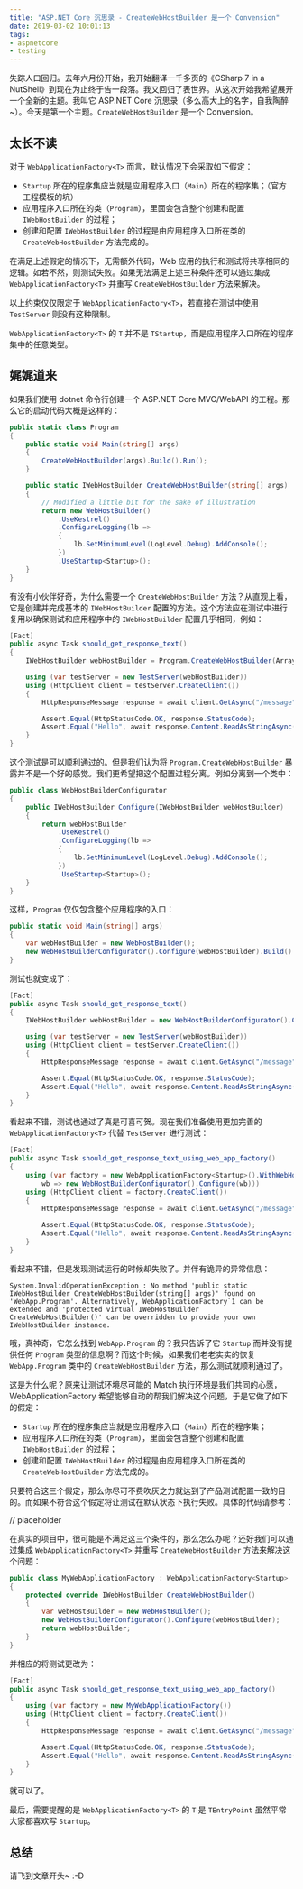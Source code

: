 ```yaml
---
title: "ASP.NET Core 沉思录 - CreateWebHostBuilder 是一个 Convension"
date: 2019-03-02 10:01:13
tags:
- aspnetcore
- testing
---
```


失踪人口回归。去年六月份开始，我开始翻译一千多页的《CSharp 7 in a NutShell》到现在为止终于告一段落。我又回归了表世界。从这次开始我希望展开一个全新的主题。我叫它 ASP.NET Core 沉思录（多么高大上的名字，自我陶醉~）。今天是第一个主题。`CreateWebHostBuilder` 是一个 Convension。

## 太长不读

对于 `WebApplicationFactory<T>` 而言，默认情况下会采取如下假定：

* `Startup` 所在的程序集应当就是应用程序入口（`Main`）所在的程序集；（官方工程模板的坑）
* 应用程序入口所在的类（`Program`），里面会包含整个创建和配置 `IWebHostBuilder` 的过程；
* 创建和配置 `IWebHostBuilder` 的过程是由应用程序入口所在类的 `CreateWebHostBuilder` 方法完成的。

在满足上述假定的情况下，无需额外代码，Web 应用的执行和测试将共享相同的逻辑。如若不然，则测试失败。如果无法满足上述三种条件还可以通过集成 `WebApplicationFactory<T>` 并重写 `CreateWebHostBuilder` 方法来解决。

以上约束仅仅限定于 `WebApplicationFactory<T>`，若直接在测试中使用 `TestServer` 则没有这种限制。

`WebApplicationFactory<T>` 的 `T` 并不是 `TStartup`，而是应用程序入口所在的程序集中的任意类型。

## 娓娓道来

如果我们使用 dotnet 命令行创建一个 ASP.NET Core MVC/WebAPI 的工程。那么它的启动代码大概是这样的：

```cs
public static class Program
{
    public static void Main(string[] args)
    {
        CreateWebHostBuilder(args).Build().Run();
    }

    public static IWebHostBuilder CreateWebHostBuilder(string[] args)
    {
        // Modified a little bit for the sake of illustration
        return new WebHostBuilder()
            .UseKestrel()
            .ConfigureLogging(lb =>
            {
                lb.SetMinimumLevel(LogLevel.Debug).AddConsole();
            })
            .UseStartup<Startup>();
    }
}
```

有没有小伙伴好奇，为什么需要一个 `CreateWebHostBuilder` 方法？从直观上看，它是创建并完成基本的 `IWebHostBuilder` 配置的方法。这个方法应在测试中进行复用以确保测试和应用程序中的 `IWebHostBuilder` 配置几乎相同，例如：

```cs
[Fact]
public async Task should_get_response_text()
{
    IWebHostBuilder webHostBuilder = Program.CreateWebHostBuilder(Array.Empty<string>());

    using (var testServer = new TestServer(webHostBuilder))
    using (HttpClient client = testServer.CreateClient())
    {
        HttpResponseMessage response = await client.GetAsync("/message");

        Assert.Equal(HttpStatusCode.OK, response.StatusCode);
        Assert.Equal("Hello", await response.Content.ReadAsStringAsync());
    }
}
```

这个测试是可以顺利通过的。但是我们认为将 `Program.CreateWebHostBuilder` 暴露并不是一个好的感觉。我们更希望把这个配置过程分离。例如分离到一个类中：

```cs
public class WebHostBuilderConfigurator
{
    public IWebHostBuilder Configure(IWebHostBuilder webHostBuilder)
    {
        return webHostBuilder
            .UseKestrel()
            .ConfigureLogging(lb =>
            {
                lb.SetMinimumLevel(LogLevel.Debug).AddConsole();
            })
            .UseStartup<Startup>();
    }
}
```

这样，`Program` 仅仅包含整个应用程序的入口：

```cs
public static void Main(string[] args)
{
    var webHostBuilder = new WebHostBuilder();
    new WebHostBuilderConfigurator().Configure(webHostBuilder).Build().Run();
}
```

测试也就变成了：

```cs
[Fact]
public async Task should_get_response_text()
{
    IWebHostBuilder webHostBuilder = new WebHostBuilderConfigurator().Configure(new WebHostBuilder());

    using (var testServer = new TestServer(webHostBuilder))
    using (HttpClient client = testServer.CreateClient())
    {
        HttpResponseMessage response = await client.GetAsync("/message");

        Assert.Equal(HttpStatusCode.OK, response.StatusCode);
        Assert.Equal("Hello", await response.Content.ReadAsStringAsync());
    }
}
```

看起来不错，测试也通过了真是可喜可贺。现在我们准备使用更加完善的 `WebApplicationFactory<T>` 代替 `TestServer` 进行测试：

```cs
[Fact]
public async Task should_get_response_text_using_web_app_factory()
{
    using (var factory = new WebApplicationFactory<Startup>().WithWebHostBuilder(
        wb => new WebHostBuilderConfigurator().Configure(wb)))
    using (HttpClient client = factory.CreateClient())
    {
        HttpResponseMessage response = await client.GetAsync("/message");

        Assert.Equal(HttpStatusCode.OK, response.StatusCode);
        Assert.Equal("Hello", await response.Content.ReadAsStringAsync());
    }
}
```

看起来不错，但是发现测试运行的时候却失败了。并伴有诡异的异常信息：

```
System.InvalidOperationException : No method 'public static IWebHostBuilder CreateWebHostBuilder(string[] args)' found on 'WebApp.Program'. Alternatively, WebApplicationFactory`1 can be extended and 'protected virtual IWebHostBuilder CreateWebHostBuilder()' can be overridden to provide your own IWebHostBuilder instance.
```

哦，真神奇，它怎么找到 `WebApp.Program` 的？我只告诉了它 `Startup` 而并没有提供任何 `Program` 类型的信息啊？而这个时候，如果我们老老实实的恢复 `WebApp.Program` 类中的 `CreateWebHostBuilder` 方法，那么测试就顺利通过了。

这是为什么呢？原来让测试环境尽可能的 Match 执行环境是我们共同的心愿，WebApplicationFactory<T> 希望能够自动的帮我们解决这个问题，于是它做了如下的假定：

* `Startup` 所在的程序集应当就是应用程序入口（`Main`）所在的程序集；
* 应用程序入口所在的类（`Program`），里面会包含整个创建和配置 `IWebHostBuilder` 的过程；
* 创建和配置 `IWebHostBuilder` 的过程是由应用程序入口所在类的 `CreateWebHostBuilder` 方法完成的。

只要符合这三个假定，那么你尽可不费吹灰之力就达到了产品测试配置一致的目的。而如果不符合这个假定将让测试在默认状态下执行失败。具体的代码请参考：

// placeholder

在真实的项目中，很可能是不满足这三个条件的，那么怎么办呢？还好我们可以通过集成 `WebApplicationFactory<T>` 并重写 `CreateWebHostBuilder` 方法来解决这个问题：

```cs
public class MyWebApplicationFactory : WebApplicationFactory<Startup>
{
    protected override IWebHostBuilder CreateWebHostBuilder()
    {
        var webHostBuilder = new WebHostBuilder();
        new WebHostBuilderConfigurator().Configure(webHostBuilder);
        return webHostBuilder;
    }
}
```

并相应的将测试更改为：

```cs
[Fact]
public async Task should_get_response_text_using_web_app_factory()
{
    using (var factory = new MyWebApplicationFactory())
    using (HttpClient client = factory.CreateClient())
    {
        HttpResponseMessage response = await client.GetAsync("/message");

        Assert.Equal(HttpStatusCode.OK, response.StatusCode);
        Assert.Equal("Hello", await response.Content.ReadAsStringAsync());
    }
}
```

就可以了。

最后，需要提醒的是 `WebApplicationFactory<T>` 的 `T` 是 `TEntryPoint` 虽然平常大家都喜欢写 `Startup`。

## 总结

请飞到文章开头~ :-D